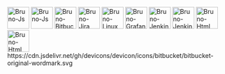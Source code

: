 <div style="dislay: incline_block"><br>
<img aling="center" alt="Bruno-Js" height="50" windth="60" src="https://cdn.jsdelivr.net/gh/devicons/devicon/icons/javascript/javascript-original.svg" style="max-width: 100%;">
<img aling="center" alt="Bruno-Js" height="50" windth="60" src="https://cdn.jsdelivr.net/gh/devicons/devicon/icons/bitbucket/bitbucket-original-wordmark.svg" style="max-width: 100%;">
<img aling="center" alt="Bruno-Bitbucket" height="50" windth="60" src="https://cdn.jsdelivr.net/gh/devicons/devicon/icons/bitbucket/bitbucket-original-wordmark.svg" style="max-width: 100%;">
<img aling="center" alt="Bruno-Jira" height="50" windth="60" src="https://cdn.jsdelivr.net/gh/devicons/devicon/icons/jira/jira-original-wordmark.svg" style="max-width: 100%;">
<img aling="center" alt="Bruno-Linux" height="50" windth="60" src="https://cdn.jsdelivr.net/gh/devicons/devicon/icons/linux/linux-original.svg" style="max-width: 100%;">
<img aling="center" alt="Bruno-Grafana" height="50" windth="60" src="https://cdn.jsdelivr.net/gh/devicons/devicon/icons/grafana/grafana-original-wordmark.svg" style="max-width: 100%;">
<img aling="center" alt="Bruno-Jenkins" height="50" windth="60" src="https://cdn.jsdelivr.net/gh/devicons/devicon/icons/jenkins/jenkins-original.svg" style="max-width: 100%;">
<img aling="center" alt="Bruno-Jenkins" height="50" windth="60" src="https://cdn.jsdelivr.net/gh/devicons/devicon/icons/mysql/mysql-original-wordmark.svg" style="max-width: 100%;">
<img aling="center" alt="Bruno-Html" height="50" windth="60" src="https://cdn.jsdelivr.net/gh/devicons/devicon/icons/html5/html5-original.svg" style="max-width: 100%;">
<img aling="center" alt="Bruno-Html" height="50" windth="60" src="https://cdn.jsdelivr.net/gh/devicons/devicon/icons/css3/css3-original.svg" style="max-width: 100%;">
 </div>
https://cdn.jsdelivr.net/gh/devicons/devicon/icons/bitbucket/bitbucket-original-wordmark.svg
